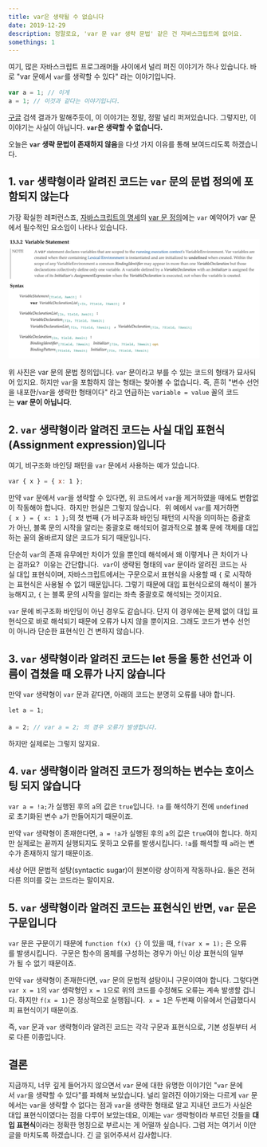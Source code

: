 ```yaml
---
title: var은 생략될 수 없습니다
date: 2019-12-29  
description: 정말로요, 'var 문 var 생략 문법' 같은 건 자바스크립트에 없어요.
somethings: 1  
---
```


여기, 많은 자바스크립트 프로그래머들 사이에서 널리 퍼진 이야기가 하나 있습니다.
바로 "var 문에서 `var`를 생략할 수 있다" 라는 이야기입니다.

```javascript
var a = 1; // 이게
a = 1; // 이것과 같다는 이야기입니다. 
```

[구글](https://www.google.com/search?client=safari&rls=en&q=%EC%9E%90%EB%B0%94%EC%8A%A4%ED%81%AC%EB%A6%BD%ED%8A%B8+var+%EC%83%9D%EB%9E%B5&ie=UTF-8&oe=UTF-8) 검색 결과가 말해주듯이, 이 이야기는 정말, 정말 널리 퍼져있습니다.
그렇지만, 이 이야기는 사실이 아닙니다. **`var`은 생략할 수 없습니다.**

오늘은 **`var` 생략 문법이 존재하지 않음**을 다섯 가지 이유를 통해 보여드리도록 하겠습니다.

## 1. `var` 생략형이라 알려진 코드는 `var` 문의 문법 정의에 포함되지 않는다

가장 확실한 레퍼런스죠, [자바스크립트의 명세](https://www.ecma-international.org/publications/standards/Ecma-262.htm)의 [var 문 정의](https://www.ecma-international.org/ecma-262/10.0/index.html#sec-variable-statement)에는 `var` 예약어가 var 문에서 필수적인 요소임이 나타나 있습니다.

![var 문 정의](./var-statement-definition.png)

위 사진은 var 문의 문법 정의입니다. `var` 문이라고 부를 수 있는 코드의 형태가 묘사되어 있지요. 하지만 `var`을 포함하지 않는 형태는 찾아볼 수 없습니다.
즉, 흔히 "변수 선언을 내포한/`var`을 생략한 형태이다" 라고 언급하는 `variable = value` 꼴의 코드는 **var 문이 아닙니다**.

## 2. `var` 생략형이라 알려진 코드는 사실 대입 표현식(Assignment expression)입니다

여기, 비구조화 바인딩 패턴을 `var` 문에서 사용하는 예가 있습니다.

```javascript
var { x } = { x: 1 };
```

만약 `var` 문에서 `var`을 생략할 수 있다면, 위 코드에서 `var`을 제거하였을 때에도 변함없이 작동해야 합니다. 
하지만 현실은 그렇지 않습니다. 
위 예에서 `var`를 제거하면 `{ x } = { x: 1 };`의 첫 번째 `{`가 비구조화 바인딩 패턴의 시작을 의미하는 중괄호가 아닌, 블록 문의 시작을 알리는 중괄호로 해석되어 결과적으로 블록 문에 객체를 대입하는 꼴의 올바르지 않은 코드가 되기 때문입니다.

단순히 `var`의 존재 유무에만 차이가 있을 뿐인데 해석에서 왜 이렇게나 큰 차이가 나는 걸까요? 
이유는 간단합니다. 
`var`이 생략된 형태의 `var` 문이라 알려진 코드는 사실 대입 표현식이며, 자바스크립트에서는 구문으로서 표현식을 사용할 때 `{` 로 시작하는 표현식은 사용될 수 없기 때문입니다.
그렇기 때문에 대입 표현식으로의 해석이 불가능해지고, `{` 는 블록 문의 시작을 알리는 좌측 중괄호로 해석되는 것이지요.

`var` 문에 비구조화 바인딩이 아닌 경우도 같습니다. 단지 이 경우에는 문제 없이 대입 표현식으로 바로 해석되기 때문에 오류가 나지 않을 뿐이지요.
그래도 코드가 변수 선언이 아니라 단순한 표현식인 건 변하지 않습니다.

## 3. `var` 생략형이라 알려진 코드는 let 등을 통한 선언과 이름이 겹쳤을 때 오류가 나지 않습니다

만약 `var` 생략형이 `var` 문과 같다면, 아래의 코드는 분명히 오류를 내야 합니다.

```javascript
let a = 1;

a = 2; // var a = 2; 의 경우 오류가 발생합니다.
```

하지만 실제로는 그렇지 않지요.

## 4. `var` 생략형이라 알려진 코드가 정의하는 변수는 호이스팅 되지 않습니다

`var a = !a;`가 실행된 후의 `a`의 값은 `true`입니다.
`!a` 를 해석하기 전에 `undefined`로 초기화된 변수 `a`가 만들어지기 때문이죠.

만약 `var` 생략형이 존재한다면, `a = !a`가 실행된 후의 `a`의 값은 `true`여야 합니다.
하지만 실제로는 끝까지 실행되지도 못하고 오류를 발생시킵니다.
`!a`를 해석할 때 `a`라는 변수가 존재하지 않기 때문이죠. 

세상 어떤 문법적 설탕(syntactic sugar)이 원본이랑 상이하게 작동하나요. 
둘은 전혀 다른 의미를 갖는 코드라는 말이지요.

## 5. `var` 생략형이라 알려진 코드는 표현식인 반면, `var` 문은 구문입니다

`var` 문은 구문이기 때문에 `function f(x) {}` 이 있을 때, `f(var x = 1);` 은 오류를 발생시킵니다. 
구문은 함수의 몸체를 구성하는 경우가 아닌 이상 표현식의 일부가 될 수 없기 때문이죠. 

만약 `var` 생략형이 존재한다면, `var` 문의 문법적 설탕이니 구문이여야 합니다.
그렇다면 `var x = 1`의 `var` 생략형인 `x = 1`으로 위의 코드를 수정해도 오류는 계속 발생할 겁니다.
하지만 `f(x = 1)`은 정상적으로 실행됩니다. 
`x = 1`은 두번째 이유에서 언급했다시피 표현식이기 때문이죠.

즉, `var` 문과 `var` 생략형이라 알려진 코드는 각각 구문과 표현식으로, 기본 성질부터 서로 다른 이종입니다.

## 결론

지금까지, 너무 깊게 들어가지 않으면서 `var` 문에 대한 유명한 이야기인 "`var` 문에서 `var`을 생략할 수 있다"를 파헤쳐 보았습니다.
널리 알려진 이야기와는 다르게 `var` 문에서는 `var`을 생략할 수 없다는 점과 `var`을 생략한 형태로 알고 지내던 코드가 사실은 대입 표현식이였다는 점을 다루어 보았는데요, 이제는 `var` 생략형이라 부르던 것들을 **대입 표현식**이라는 정확한 명칭으로 부르시는 게 어떨까 싶습니다.
그럼 저는 여기서 이만 글을 마치도록 하겠습니다. 
긴 글 읽어주셔서 감사합니다.
